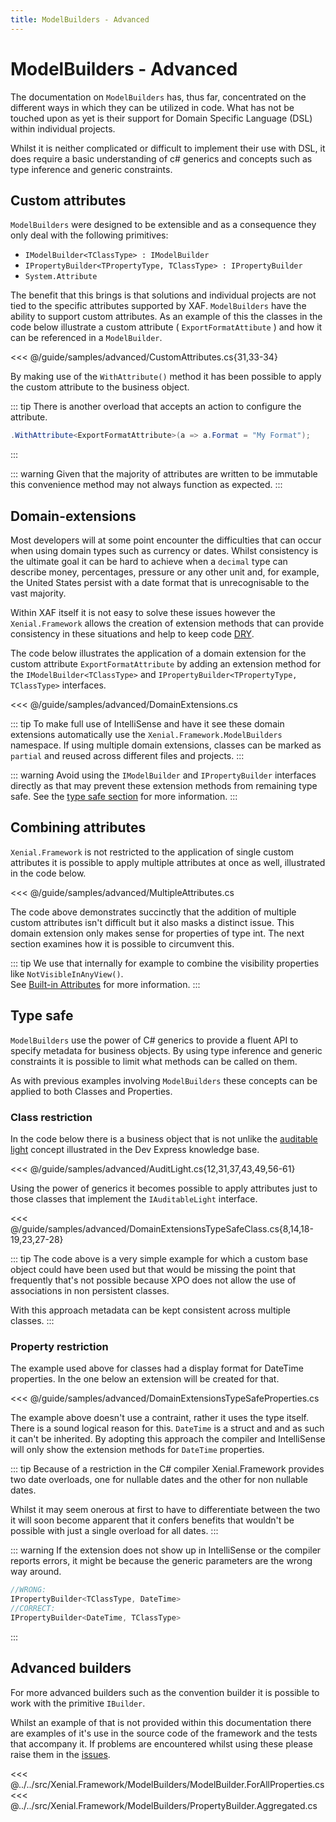 ```yaml
---
title: ModelBuilders - Advanced
---
```


# ModelBuilders - Advanced

The documentation on `ModelBuilders` has, thus far,  concentrated on the different ways in which they can be utilized in code. What has not be touched upon as yet is their support for Domain Specific Language (DSL) within individual projects. 

Whilst it is neither complicated or difficult to implement their use with DSL, it does require a basic understanding of c# generics and concepts such as type inference and generic constraints.


## Custom attributes

`ModelBuilders` were designed to be extensible and as a consequence they only deal with the following primitives:

- `IModelBuilder<TClassType> : IModelBuilder`
- `IPropertyBuilder<TPropertyType, TClassType> : IPropertyBuilder`
- `System.Attribute`

The benefit that this brings is that solutions and individual projects are not tied to the specific attributes supported by XAF. `ModelBuilders` have the ability to support custom attributes. As an example of this the classes in the code below illustrate a custom attribute ( `ExportFormatAttibute` ) and how it can be referenced in a `ModelBuilder`.

<<< @/guide/samples/advanced/CustomAttributes.cs{31,33-34}

By making use of the `WithAttribute()` method it has been possible to apply the custom attribute to the business object.

::: tip
There is another overload that accepts an action to configure the attribute.

```cs
.WithAttribute<ExportFormatAttribute>(a => a.Format = "My Format");
```
:::

::: warning
Given that the majority of attributes are written to be immutable this convenience method may not always function as expected.
:::

## Domain-extensions

Most developers will at some point encounter the difficulties that can occur when using domain types such as currency or dates. Whilst consistency is the ultimate goal it can be hard to achieve when a `decimal` type can describe money, percentages, pressure or any other unit and, for example,  the United States persist with a date format that is unrecognisable to the vast majority. 

Within XAF itself it is not easy to solve these issues however the `Xenial.Framework` allows the creation of extension methods that can provide consistency in these situations and help to keep code [DRY](https://de.wikipedia.org/wiki/Don%E2%80%99t_repeat_yourself).

The code below illustrates the application of a domain extension for the custom attribute  `ExportFormatAttribute` by adding an extension method for the `IModelBuilder<TClassType>` and `IPropertyBuilder<TPropertyType, TClassType>` interfaces.

<<< @/guide/samples/advanced/DomainExtensions.cs

::: tip
To make full use of IntelliSense  and have it see these domain extensions automatically use the `Xenial.Framework.ModelBuilders` namespace.
If using multiple domain extensions,  classes can be marked as `partial` and reused across different files and projects.
:::

::: warning
Avoid using the `IModelBuilder` and `IPropertyBuilder` interfaces directly as that may prevent these extension methods from remaining type safe. See the [type safe section](#type-safe) for more information.
:::

## Combining attributes

`Xenial.Framework` is not restricted to the application of single custom attributes it is possible to apply multiple attributes at once as well, illustrated in the code below.

<<< @/guide/samples/advanced/MultipleAttributes.cs

The code above demonstrates succinctly that the addition of multiple custom attributes isn't difficult but it also masks a distinct issue. This domain extension only makes sense for properties of type int. The next section examines how it is possible to circumvent this.

<!--  Not sure that the tip below should be used here as it seems at odds with what has been said up to now) -->

::: tip
We use that internally for example to combine the visibility properties like `NotVisibleInAnyView()`.  
See [Built-in Attributes](/guide/model-builders-built-in.md) for more information.
:::

## Type safe

`ModelBuilders` use the power of C# generics to provide a fluent API to specify metadata for business objects. By using type inference and generic constraints it is possible to limit what methods can be called on them.

As with previous examples involving `ModelBuilders` these concepts can be applied to both Classes and Properties.

### Class restriction

In the code below there is a business object that is not unlike the [auditable light](https://supportcenter.devexpress.com/ticket/details/k18352/how-to-implement-the-createdby-createdon-and-updatedby-updatedon-properties-in-a) concept illustrated in the Dev Express knowledge base.

<<< @/guide/samples/advanced/AuditLight.cs{12,31,37,43,49,56-61}

Using the power of generics it becomes possible to apply attributes just to those classes that implement the `IAuditableLight` interface.

<<< @/guide/samples/advanced/DomainExtensionsTypeSafeClass.cs{8,14,18-19,23,27-28}

::: tip
The code above is a very simple example for which a custom base object could have been used but that would be missing the point that frequently that's not possible because XPO does not allow the use of associations in non persistent classes.  

With this approach metadata can be kept consistent across multiple classes.
:::

### Property restriction

The example used above for classes had a display format for DateTime properties. In the one below an extension will be created for that.

<<< @/guide/samples/advanced/DomainExtensionsTypeSafeProperties.cs

The example above doesn't use a contraint, rather it uses the type itself. There is a sound logical reason for this. `DateTime` is a struct and and as such it can't be inherited. By adopting this approach the compiler and IntelliSense will only show the extension methods for `DateTime` properties.


::: tip
Because of a restriction in the C# compiler Xenial.Framework provides two date overloads, one for nullable dates and the other for non nullable dates. 
 
Whilst it may seem onerous at first to have to differentiate between the two it will soon become apparent that it confers benefits that wouldn't be possible with just a single overload for all dates.
:::

::: warning
If the extension does not show up in IntelliSense or the compiler reports errors, it might be because the generic parameters are the wrong way around.  

```cs
//WRONG:
IPropertyBuilder<TClassType, DateTime>
//CORRECT:
IPropertyBuilder<DateTime, TClassType>
```
:::

## Advanced builders

For more advanced builders such as the convention builder it is possible to work with the primitive `IBuilder`.  

Whilst an example of that is not provided within this documentation there are examples of it's use in the source code of the framework and the tests that accompany it. If problems are encountered whilst using these please raise them in the [issues](https://github.com/xenial-io/Xenial.Framework/issues/).

<<< @../../src/Xenial.Framework/ModelBuilders/ModelBuilder.ForAllProperties.cs
<<< @../../src/Xenial.Framework/ModelBuilders/PropertyBuilder.Aggregated.cs
